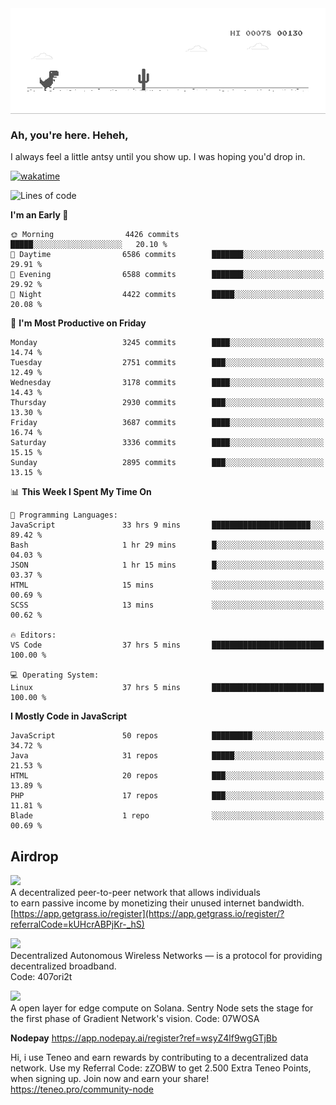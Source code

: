 
<div align="center">
    <img align="center" src="dino.gif">
</div>

### Ah, you're here. Heheh, 
I always feel a little antsy until you show up. I was hoping you'd drop in.

[![wakatime](https://wakatime.com/badge/user/8ad4afa2-1a56-40d1-a949-4663473915b6.svg)](https://wakatime.com/@mrepol742)

<!--START_SECTION:mrepol742-->
![Lines of code](https://img.shields.io/badge/From%20Hello%20World%20I%27ve%20Written-19.2%20million%20lines%20of%20code-blue)

**I'm an Early 🐤** 

```text
🌞 Morning                4426 commits        █████░░░░░░░░░░░░░░░░░░░░   20.10 % 
🌆 Daytime                6586 commits        ███████░░░░░░░░░░░░░░░░░░   29.91 % 
🌃 Evening                6588 commits        ███████░░░░░░░░░░░░░░░░░░   29.92 % 
🌙 Night                  4422 commits        █████░░░░░░░░░░░░░░░░░░░░   20.08 % 
```
📅 **I'm Most Productive on Friday** 

```text
Monday                   3245 commits        ████░░░░░░░░░░░░░░░░░░░░░   14.74 % 
Tuesday                  2751 commits        ███░░░░░░░░░░░░░░░░░░░░░░   12.49 % 
Wednesday                3178 commits        ████░░░░░░░░░░░░░░░░░░░░░   14.43 % 
Thursday                 2930 commits        ███░░░░░░░░░░░░░░░░░░░░░░   13.30 % 
Friday                   3687 commits        ████░░░░░░░░░░░░░░░░░░░░░   16.74 % 
Saturday                 3336 commits        ████░░░░░░░░░░░░░░░░░░░░░   15.15 % 
Sunday                   2895 commits        ███░░░░░░░░░░░░░░░░░░░░░░   13.15 % 
```


📊 **This Week I Spent My Time On** 

```text
💬 Programming Languages: 
JavaScript               33 hrs 9 mins       ██████████████████████░░░   89.42 % 
Bash                     1 hr 29 mins        █░░░░░░░░░░░░░░░░░░░░░░░░   04.03 % 
JSON                     1 hr 15 mins        █░░░░░░░░░░░░░░░░░░░░░░░░   03.37 % 
HTML                     15 mins             ░░░░░░░░░░░░░░░░░░░░░░░░░   00.69 % 
SCSS                     13 mins             ░░░░░░░░░░░░░░░░░░░░░░░░░   00.62 % 

🔥 Editors: 
VS Code                  37 hrs 5 mins       █████████████████████████   100.00 % 

💻 Operating System: 
Linux                    37 hrs 5 mins       █████████████████████████   100.00 % 
```

**I Mostly Code in JavaScript** 

```text
JavaScript               50 repos            █████████░░░░░░░░░░░░░░░░   34.72 % 
Java                     31 repos            █████░░░░░░░░░░░░░░░░░░░░   21.53 % 
HTML                     20 repos            ███░░░░░░░░░░░░░░░░░░░░░░   13.89 % 
PHP                      17 repos            ███░░░░░░░░░░░░░░░░░░░░░░   11.81 % 
Blade                    1 repo              ░░░░░░░░░░░░░░░░░░░░░░░░░   00.69 % 
```




<!--END_SECTION:mrepol742-->

## Airdrop
<img src="https://app.getgrass.io/_next/image?url=%2Fimages%2Flogos%2Fgrass-logo-dark.png&w=1920&q=75"><br>
A decentralized peer-to-peer network that allows individuals<br> to earn passive income by monetizing their unused internet bandwidth.<br>
[https://app.getgrass.io/register](https://app.getgrass.io/register/?referralCode=kUHcrABPjKr-_hS) 

<img src="https://pbs.twimg.com/profile_images/1811363474284417025/3yGX3CjY_400x400.jpg" width="100"><br>
Decentralized Autonomous Wireless Networks — is a protocol for providing decentralized broadband.<br>
Code: 407ori2t

<img src="https://images.sftcdn.net/images/t_app-icon-m/p/e0c30b4e-875f-4731-aea4-09a15c885a0a/24435018/gradient-sentry-node-logo" width="100"><br>
A open layer for edge compute on Solana. Sentry Node sets the stage for the first phase of Gradient Network's vision.
Code: 07WOSA

**Nodepay**
https://app.nodepay.ai/register?ref=wsyZ4lf9wgGTjBb

Hi, i use Teneo and earn rewards by contributing to a decentralized data network. Use my Referral Code: zZOBW to get 2.500 Extra Teneo Points, when signing up. Join now and earn your share! https://teneo.pro/community-node
